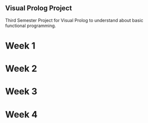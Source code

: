 ## Visual Prolog Project
Third Semester Project for Visual Prolog to understand about basic functional programming.

# Week 1

# Week 2

# Week 3

# Week 4
